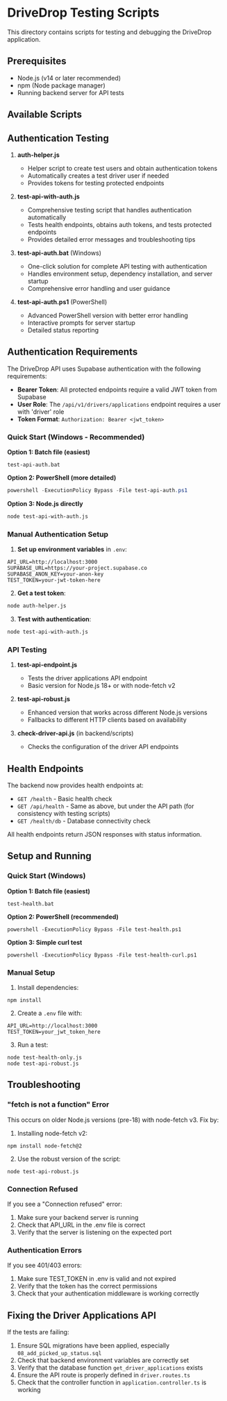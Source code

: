 # DriveDrop Testing Scripts

This directory contains scripts for testing and debugging the DriveDrop application.

## Prerequisites

- Node.js (v14 or later recommended)
- npm (Node package manager)
- Running backend server for API tests

## Available Scripts

## Authentication Testing

1. **auth-helper.js**
   - Helper script to create test users and obtain authentication tokens
   - Automatically creates a test driver user if needed
   - Provides tokens for testing protected endpoints

2. **test-api-with-auth.js**
   - Comprehensive testing script that handles authentication automatically
   - Tests health endpoints, obtains auth tokens, and tests protected endpoints
   - Provides detailed error messages and troubleshooting tips

3. **test-api-auth.bat** (Windows)
   - One-click solution for complete API testing with authentication
   - Handles environment setup, dependency installation, and server startup
   - Comprehensive error handling and user guidance

4. **test-api-auth.ps1** (PowerShell)
   - Advanced PowerShell version with better error handling
   - Interactive prompts for server startup
   - Detailed status reporting

## Authentication Requirements

The DriveDrop API uses Supabase authentication with the following requirements:

- **Bearer Token**: All protected endpoints require a valid JWT token from Supabase
- **User Role**: The `/api/v1/drivers/applications` endpoint requires a user with 'driver' role
- **Token Format**: `Authorization: Bearer <jwt_token>`

### Quick Start (Windows - Recommended)

**Option 1: Batch file (easiest)**
```batch
test-api-auth.bat
```

**Option 2: PowerShell (more detailed)**
```powershell
powershell -ExecutionPolicy Bypass -File test-api-auth.ps1
```

**Option 3: Node.js directly**
```bash
node test-api-with-auth.js
```

### Manual Authentication Setup

1. **Set up environment variables** in `.env`:
```env
API_URL=http://localhost:3000
SUPABASE_URL=https://your-project.supabase.co
SUPABASE_ANON_KEY=your-anon-key
TEST_TOKEN=your-jwt-token-here
```

2. **Get a test token**:
```bash
node auth-helper.js
```

3. **Test with authentication**:
```bash
node test-api-with-auth.js
```

### API Testing

1. **test-api-endpoint.js**
   - Tests the driver applications API endpoint
   - Basic version for Node.js 18+ or with node-fetch v2

2. **test-api-robust.js**
   - Enhanced version that works across different Node.js versions
   - Fallbacks to different HTTP clients based on availability

3. **check-driver-api.js** (in backend/scripts)
   - Checks the configuration of the driver API endpoints

## Health Endpoints

The backend now provides health endpoints at:
- `GET /health` - Basic health check
- `GET /api/health` - Same as above, but under the API path (for consistency with testing scripts)
- `GET /health/db` - Database connectivity check

All health endpoints return JSON responses with status information.

## Setup and Running

### Quick Start (Windows)

**Option 1: Batch file (easiest)**
```
test-health.bat
```

**Option 2: PowerShell (recommended)**
```
powershell -ExecutionPolicy Bypass -File test-health.ps1
```

**Option 3: Simple curl test**
```
powershell -ExecutionPolicy Bypass -File test-health-curl.ps1
```

### Manual Setup

1. Install dependencies:
```
npm install
```

2. Create a `.env` file with:
```
API_URL=http://localhost:3000
TEST_TOKEN=your_jwt_token_here
```

3. Run a test:
```
node test-health-only.js
node test-api-robust.js
```

## Troubleshooting

### "fetch is not a function" Error

This occurs on older Node.js versions (pre-18) with node-fetch v3. Fix by:

1. Installing node-fetch v2:
```
npm install node-fetch@2
```

2. Use the robust version of the script:
```
node test-api-robust.js
```

### Connection Refused

If you see a "Connection refused" error:
1. Make sure your backend server is running
2. Check that API_URL in the .env file is correct
3. Verify that the server is listening on the expected port

### Authentication Errors

If you see 401/403 errors:
1. Make sure TEST_TOKEN in .env is valid and not expired
2. Verify that the token has the correct permissions
3. Check that your authentication middleware is working correctly

## Fixing the Driver Applications API

If the tests are failing:

1. Ensure SQL migrations have been applied, especially `08_add_picked_up_status.sql`
2. Check that backend environment variables are correctly set
3. Verify that the database function `get_driver_applications` exists
4. Ensure the API route is properly defined in `driver.routes.ts`
5. Check that the controller function in `application.controller.ts` is working
